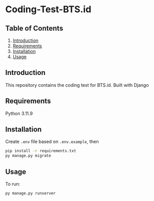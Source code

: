# Coding-Test-BTS.id

## Table of Contents
1. [Introduction](#introduction)
2. [Requirements](#requirements)
3. [Installation](#installation)
4. [Usage](#usage)


## Introduction
This repository contains the coding test for BTS.id. Built with Django

## Requirements
Python 3.11.9

## Installation
Create ```.env``` file based on ```.env.example```, then


```sh
pip install -r requirements.txt
py manage.py migrate
```

## Usage
To run:
```sh
py manage.py runserver
```